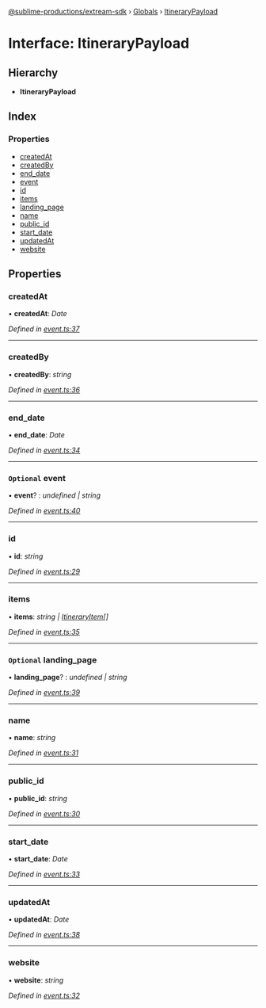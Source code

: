 [@sublime-productions/extream-sdk](../README.md) › [Globals](../globals.md) › [ItineraryPayload](itinerarypayload.md)

# Interface: ItineraryPayload

## Hierarchy

* **ItineraryPayload**

## Index

### Properties

* [createdAt](itinerarypayload.md#createdat)
* [createdBy](itinerarypayload.md#createdby)
* [end_date](itinerarypayload.md#end_date)
* [event](itinerarypayload.md#optional-event)
* [id](itinerarypayload.md#id)
* [items](itinerarypayload.md#items)
* [landing_page](itinerarypayload.md#optional-landing_page)
* [name](itinerarypayload.md#name)
* [public_id](itinerarypayload.md#public_id)
* [start_date](itinerarypayload.md#start_date)
* [updatedAt](itinerarypayload.md#updatedat)
* [website](itinerarypayload.md#website)

## Properties

###  createdAt

• **createdAt**: *Date*

*Defined in [event.ts:37](https://github.com/Extream-SaaS/ex-sdk/blob/4323002/src/event.ts#L37)*

___

###  createdBy

• **createdBy**: *string*

*Defined in [event.ts:36](https://github.com/Extream-SaaS/ex-sdk/blob/4323002/src/event.ts#L36)*

___

###  end_date

• **end_date**: *Date*

*Defined in [event.ts:34](https://github.com/Extream-SaaS/ex-sdk/blob/4323002/src/event.ts#L34)*

___

### `Optional` event

• **event**? : *undefined | string*

*Defined in [event.ts:40](https://github.com/Extream-SaaS/ex-sdk/blob/4323002/src/event.ts#L40)*

___

###  id

• **id**: *string*

*Defined in [event.ts:29](https://github.com/Extream-SaaS/ex-sdk/blob/4323002/src/event.ts#L29)*

___

###  items

• **items**: *string | [ItineraryItem](../classes/itineraryitem.md)[]*

*Defined in [event.ts:35](https://github.com/Extream-SaaS/ex-sdk/blob/4323002/src/event.ts#L35)*

___

### `Optional` landing_page

• **landing_page**? : *undefined | string*

*Defined in [event.ts:39](https://github.com/Extream-SaaS/ex-sdk/blob/4323002/src/event.ts#L39)*

___

###  name

• **name**: *string*

*Defined in [event.ts:31](https://github.com/Extream-SaaS/ex-sdk/blob/4323002/src/event.ts#L31)*

___

###  public_id

• **public_id**: *string*

*Defined in [event.ts:30](https://github.com/Extream-SaaS/ex-sdk/blob/4323002/src/event.ts#L30)*

___

###  start_date

• **start_date**: *Date*

*Defined in [event.ts:33](https://github.com/Extream-SaaS/ex-sdk/blob/4323002/src/event.ts#L33)*

___

###  updatedAt

• **updatedAt**: *Date*

*Defined in [event.ts:38](https://github.com/Extream-SaaS/ex-sdk/blob/4323002/src/event.ts#L38)*

___

###  website

• **website**: *string*

*Defined in [event.ts:32](https://github.com/Extream-SaaS/ex-sdk/blob/4323002/src/event.ts#L32)*
